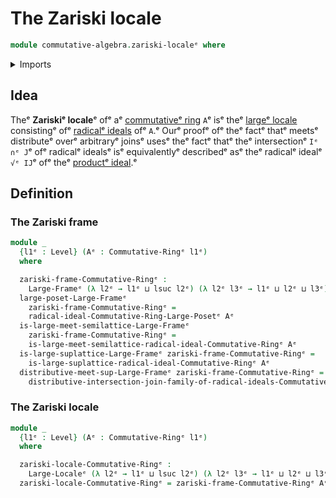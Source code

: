 # The Zariski locale

```agda
module commutative-algebra.zariski-localeᵉ where
```

<details><summary>Imports</summary>

```agda
open import commutative-algebra.commutative-ringsᵉ
open import commutative-algebra.intersections-radical-ideals-commutative-ringsᵉ
open import commutative-algebra.joins-radical-ideals-commutative-ringsᵉ
open import commutative-algebra.poset-of-radical-ideals-commutative-ringsᵉ

open import foundation.universe-levelsᵉ

open import order-theory.large-framesᵉ
open import order-theory.large-localesᵉ
```

</details>

## Idea

Theᵉ **Zariskiᵉ locale**ᵉ ofᵉ aᵉ
[commutativeᵉ ring](commutative-algebra.commutative-rings.mdᵉ) `A`ᵉ isᵉ theᵉ
[largeᵉ locale](order-theory.large-locales.mdᵉ) consistingᵉ ofᵉ
[radicalᵉ ideals](commutative-algebra.radical-ideals-commutative-rings.mdᵉ) ofᵉ
`A`.ᵉ Ourᵉ proofᵉ ofᵉ theᵉ factᵉ thatᵉ meetsᵉ distributeᵉ overᵉ arbitraryᵉ joinsᵉ usesᵉ theᵉ
factᵉ thatᵉ theᵉ intersectionᵉ `Iᵉ ∩ᵉ J`ᵉ ofᵉ radicalᵉ idealsᵉ isᵉ equivalentlyᵉ describedᵉ
asᵉ theᵉ radicalᵉ idealᵉ `√ᵉ IJ`ᵉ ofᵉ theᵉ
[productᵉ ideal](commutative-algebra.products-ideals-commutative-rings.md).ᵉ

## Definition

### The Zariski frame

```agda
module _
  {l1ᵉ : Level} (Aᵉ : Commutative-Ringᵉ l1ᵉ)
  where

  zariski-frame-Commutative-Ringᵉ :
    Large-Frameᵉ (λ l2ᵉ → l1ᵉ ⊔ lsuc l2ᵉ) (λ l2ᵉ l3ᵉ → l1ᵉ ⊔ l2ᵉ ⊔ l3ᵉ) l1ᵉ
  large-poset-Large-Frameᵉ
    zariski-frame-Commutative-Ringᵉ =
    radical-ideal-Commutative-Ring-Large-Posetᵉ Aᵉ
  is-large-meet-semilattice-Large-Frameᵉ
    zariski-frame-Commutative-Ringᵉ =
    is-large-meet-semilattice-radical-ideal-Commutative-Ringᵉ Aᵉ
  is-large-suplattice-Large-Frameᵉ zariski-frame-Commutative-Ringᵉ =
    is-large-suplattice-radical-ideal-Commutative-Ringᵉ Aᵉ
  distributive-meet-sup-Large-Frameᵉ zariski-frame-Commutative-Ringᵉ =
    distributive-intersection-join-family-of-radical-ideals-Commutative-Ringᵉ Aᵉ
```

### The Zariski locale

```agda
module _
  {l1ᵉ : Level} (Aᵉ : Commutative-Ringᵉ l1ᵉ)
  where

  zariski-locale-Commutative-Ringᵉ :
    Large-Localeᵉ (λ l2ᵉ → l1ᵉ ⊔ lsuc l2ᵉ) (λ l2ᵉ l3ᵉ → l1ᵉ ⊔ l2ᵉ ⊔ l3ᵉ) l1ᵉ
  zariski-locale-Commutative-Ringᵉ = zariski-frame-Commutative-Ringᵉ Aᵉ
```